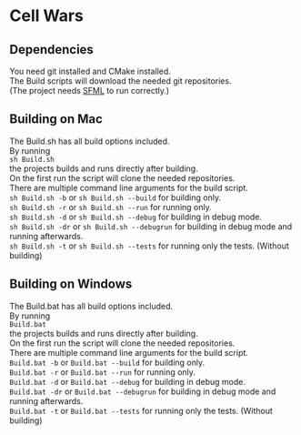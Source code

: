# Cell Wars

## Dependencies
You need git installed and CMake installed.\
The Build scripts will download the needed git repositories.\
(The project needs [SFML](https://github.com/SFML/SFML) to run correctly.)

## Building on Mac
The Build.sh has all build options included.\
By running\
`sh Build.sh`\
the projects builds and runs directly after building.\
On the first run the script will clone the needed repositories.\
There are multiple command line arguments for the build script.\
`sh Build.sh -b`  or `sh Build.sh --build`      for building only.\
`sh Build.sh -r`  or `sh Build.sh --run`        for running only.\
`sh Build.sh -d`  or `sh Build.sh --debug`      for building in debug mode.\
`sh Build.sh -dr` or `sh Build.sh --debugrun`   for building in debug mode and running afterwards.\
`sh Build.sh -t`  or `sh Build.sh --tests`      for running only the tests. (Without building)

## Building on Windows
The Build.bat has all build options included.\
By running\
`Build.bat`\
the projects builds and runs directly after building.\
On the first run the script will clone the needed repositories.\
There are multiple command line arguments for the build script.\
`Build.bat -b`  or `Build.bat --build`      for building only.\
`Build.bat -r`  or `Build.bat --run`        for running only.\
`Build.bat -d`  or `Build.bat --debug`      for building in debug mode.\
`Build.bat -dr` or `Build.bat --debugrun`   for building in debug mode and running afterwards.\
`Build.bat -t`  or `Build.bat --tests`      for running only the tests. (Without building)
